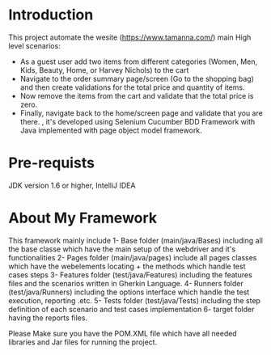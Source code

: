 # Introduction
This project automate the wesite (https://www.tamanna.com/) main High level scenarios:
- As a guest user add two items from different categories (Women, Men, Kids, Beauty, Home, or
Harvey Nichols) to the cart
- Navigate to the order summary page/screen (Go to the shopping bag) and then create validations
for the total price and quantity of items.
- Now remove the items from the cart and validate that the total price is zero.
- Finally, navigate back to the home/screen page and validate that you are there. , it's developed using Selenium Cucumber BDD Framework with Java implemented with page object model framework.
# Pre-requists
JDK version 1.6 or higher, IntelliJ IDEA

# About My Framework

This framework mainly include 1- Base folder (main/java/Bases) including all the base classe which have the main setup of the webdriver and it's functionalities 2- Pages folder (main/java/pages) include all pages classes which have the webelements locating + the methods which handle test cases steps 3- Features folder (test/java/Features) including the features files and the scenarios written in Gherkin Language. 4- Runners folder (test/java/Runners) including the options interface which handle the test execution, reporting .etc. 5- Tests folder (test/java/Tests) including the step definition of each scenario and test cases implementation 6- target folder having the reports files.

Please Make sure you have the POM.XML file which have all needed libraries and Jar files for running the project.
